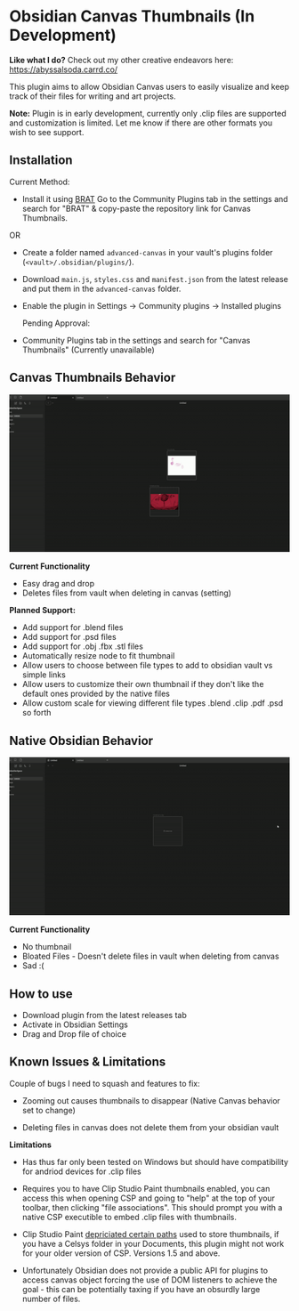 # Obsidian Canvas Thumbnails (In Development)

**Like what I do?** Check out my other creative endeavors here: https://abyssalsoda.carrd.co/

This plugin aims to allow Obsidian Canvas users to easily visualize and keep track of their files for writing and art projects. 

**Note:** Plugin is in early development, currently only .clip files are supported and customization is limited. Let me know if there are other formats you wish to see support.

## Installation

Current Method:
- Install it using [BRAT](https://github.com/TfTHacker/obsidian42-brat) Go to the Community Plugins tab in the settings and search for "BRAT" & copy-paste the repository link for Canvas Thumbnails.

OR
- Create a folder named `advanced-canvas` in your vault's plugins folder (`<vault>/.obsidian/plugins/`).
- Download `main.js`, `styles.css` and `manifest.json` from the latest release and put them in the `advanced-canvas` folder.
- Enable the plugin in Settings -> Community plugins -> Installed plugins

  Pending Approval:
  
- Community Plugins tab in the settings and search for "Canvas Thumbnails" (Currently unavailable) 


## Canvas Thumbnails Behavior

![](https://github.com/AbyssalSoda/Canvas-File-Thumbnails/blob/master/CT.gif)

**Current Functionality**
- Easy drag and drop
- Deletes files from vault when deleting in canvas (setting)

**Planned Support:** 
- Add support for .blend files
- Add support for .psd files
- Add support for .obj .fbx .stl files
- Automatically resize node to fit thumbnail
- Allow users to choose between file types to add to obsidian vault vs simple links
- Allow users to customize their own thumbnail if they don't like the default ones provided by the native files
- Allow custom scale for viewing different file types .blend .clip .pdf .psd so forth


## Native Obsidian Behavior

![](https://github.com/AbyssalSoda/Canvas-File-Thumbnails/blob/master/NCT.gif)

**Current Functionality**
- No thumbnail
- Bloated Files - Doesn't delete files in vault when deleting from canvas
- Sad :(


## How to use

- Download plugin from the latest releases tab
- Activate in Obsidian Settings
- Drag and Drop file of choice


## Known Issues & Limitations

Couple of bugs I need to squash and features to fix:

- Zooming out causes thumbnails to disappear (Native Canvas behavior set to change)
  
- Deleting files in canvas does not delete them from your obsidian vault

**Limitations**

- Has thus far only been tested on Windows but should have compatibility for andriod devices for .clip files

- Requires you to have Clip Studio Paint thumbnails enabled, you can access this when opening CSP and going to "help" at the top of your toolbar, then clicking "file associations". This should prompt you with a native CSP executible to embed .clip files with thumbnails.

-  Clip Studio Paint [depriciated certain paths](https://www.reddit.com/r/ClipStudio/comments/v743p5/no_celsys_folder_in_documents/) used to store thumbnails, if you have a Celsys folder in your Documents, this plugin might not work for your older version of CSP. Versions 1.5 and above.
  
- Unfortunately Obsidian does not provide a public API for plugins to access canvas object forcing the use of DOM listeners to achieve the goal - this can be potentially taxing if you have an obsurdly large number of files.
